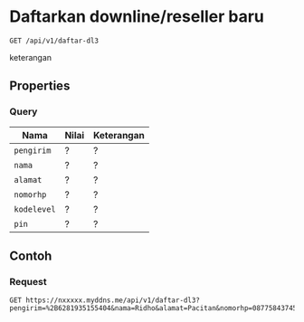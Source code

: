 # Daftarkan downline/reseller baru
```http
GET /api/v1/daftar-dl3
```
keterangan
## Properties
### Query
Nama  | Nilai | Keterangan
--- | --- | ---
<code>pengirim</code> | ? | ?
<code>nama</code> | ? | ?
<code>alamat</code> | ? | ?
<code>nomorhp</code> | ? | ?
<code>kodelevel</code> | ? | ?
<code>pin</code> | ? | ?

## Contoh

### Request
```http
GET https://nxxxxx.myddns.me/api/v1/daftar-dl3?pengirim=%2B6281935155404&nama=Ridho&alamat=Pacitan&nomorhp=087758437457&kodelevel=R&pin=1234
```
